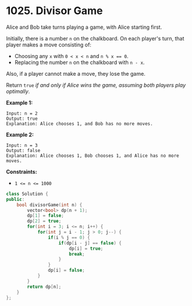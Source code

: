 # 1025. Divisor Game

Alice and Bob take turns playing a game, with Alice starting first.

Initially, there is a number `n` on the chalkboard. On each player's turn, that player makes a move consisting of:

- Choosing any `x` with `0 < x < n` and `n % x == 0`.
- Replacing the number `n` on the chalkboard with `n - x`.

Also, if a player cannot make a move, they lose the game.

Return `true` *if and only if Alice wins the game, assuming both players play optimally*.

**Example 1:**

```
Input: n = 2
Output: true
Explanation: Alice chooses 1, and Bob has no more moves.

```

**Example 2:**

```
Input: n = 3
Output: false
Explanation: Alice chooses 1, Bob chooses 1, and Alice has no more moves.

```

**Constraints:**

- `1 <= n <= 1000`

```cpp
class Solution {
public:
    bool divisorGame(int n) {
        vector<bool> dp(n + 1);
        dp[1] = false;
        dp[2] = true;
        for(int i = 3; i <= n; i++) {
            for(int j = i - 1; j > 0; j--) {
                if(i % j == 0) {
                    if(dp[i - j] == false) {
                        dp[i] = true;
                        break;
                    }
                }
                dp[i] = false;
            }
        }
        return dp[n];
    }
};
```